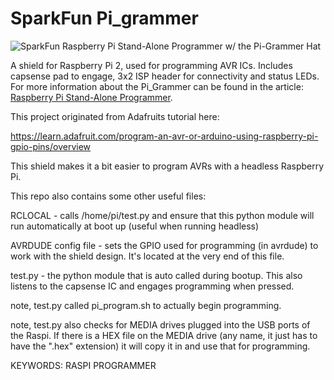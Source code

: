 SparkFun Pi_grammer
========================================

![SparkFun Raspberry Pi Stand-Alone Programmer w/ the Pi-Grammer Hat](https://cdn.sparkfun.com/assets/learn_tutorials/7/3/9/Pi_Grammer.jpg)

A shield for Raspberry Pi 2, used for programming AVR ICs. Includes capsense pad to engage, 3x2 ISP header for connectivity and status LEDs. For more information about the Pi_Grammer can be found in the article: [Raspberry Pi Stand-Alone Programmer](https://learn.sparkfun.com/tutorials/raspberry-pi-stand-alone-programmer).

This project originated from Adafruits tutorial here:

https://learn.adafruit.com/program-an-avr-or-arduino-using-raspberry-pi-gpio-pins/overview

This shield makes it a bit easier to program AVRs with a headless Raspberry Pi.

This repo also contains some other useful files:

RCLOCAL - calls /home/pi/test.py and ensure that this python module will run automatically at boot up (useful when running headless)

AVRDUDE config file - sets the GPIO used for programming (in avrdude) to work with the shield design. It's located at the very end of this file.

test.py - the python module that is auto called during bootup. This also listens to the capsense IC and engages programming when pressed.

note, test.py called pi_program.sh to actually begin programming.

note, test.py also checks for MEDIA drives plugged into the USB ports of the Raspi. If there is a HEX file on the MEDIA drive (any name, it just has to have the ".hex" extension) it will copy it in and use that for programming.

KEYWORDS: RASPI PROGRAMMER
